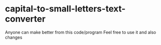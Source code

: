 ﻿# capital-to-small-letters-text-converter
Anyone can make better from this code/program
Feel free to use it and also changes
